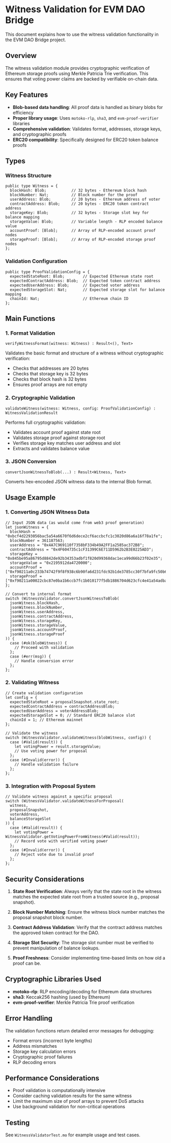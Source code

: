 # Witness Validation for EVM DAO Bridge

This document explains how to use the witness validation functionality in the EVM DAO Bridge project.

## Overview

The witness validation module provides cryptographic verification of Ethereum storage proofs using Merkle Patricia Trie verification. This ensures that voting power claims are backed by verifiable on-chain data.

## Key Features

- **Blob-based data handling**: All proof data is handled as binary blobs for efficiency
- **Proper library usage**: Uses `motoko-rlp`, `sha3`, and `evm-proof-verifier` libraries
- **Comprehensive validation**: Validates format, addresses, storage keys, and cryptographic proofs
- **ERC20 compatibility**: Specifically designed for ERC20 token balance proofs

## Types

### Witness Structure

```motoko
public type Witness = {
  blockHash: Blob;           // 32 bytes - Ethereum block hash
  blockNumber: Nat;          // Block number for the proof
  userAddress: Blob;         // 20 bytes - Ethereum address of voter
  contractAddress: Blob;     // 20 bytes - ERC20 token contract address  
  storageKey: Blob;          // 32 bytes - Storage slot key for balance mapping
  storageValue: Blob;        // Variable length - RLP encoded balance value
  accountProof: [Blob];      // Array of RLP-encoded account proof nodes
  storageProof: [Blob];      // Array of RLP-encoded storage proof nodes
};
```

### Validation Configuration

```motoko
public type ProofValidationConfig = {
  expectedStateRoot: Blob;        // Expected Ethereum state root
  expectedContractAddress: Blob;  // Expected token contract address
  expectedUserAddress: Blob;      // Expected voter address
  expectedStorageSlot: Nat;       // Expected storage slot for balance mapping
  chainId: Nat;                   // Ethereum chain ID
};
```

## Main Functions

### 1. Format Validation

```motoko
verifyWitnessFormat(witness: Witness) : Result<(), Text>
```

Validates the basic format and structure of a witness without cryptographic verification:
- Checks that addresses are 20 bytes
- Checks that storage key is 32 bytes
- Checks that block hash is 32 bytes
- Ensures proof arrays are not empty

### 2. Cryptographic Validation

```motoko
validateWitness(witness: Witness, config: ProofValidationConfig) : WitnessValidationResult
```

Performs full cryptographic validation:
- Validates account proof against state root
- Validates storage proof against storage root
- Verifies storage key matches user address and slot
- Extracts and validates balance value

### 3. JSON Conversion

```motoko
convertJsonWitnessToBlob(...) : Result<Witness, Text>
```

Converts hex-encoded JSON witness data to the internal Blob format.

## Usage Example

### 1. Converting JSON Witness Data

```motoko
// Input JSON data (as would come from web3 proof generation)
let jsonWitness = {
  blockHash = "0xbcf4d2293056bac5a54a6670f6d6dece2cf6accbcfc1c3020d86a6a16f78a1fe";
  blockNumber = 361187563;
  userAddress = "0x4A7C969110f7358bF334b49A2FF1a2585ac372B8";
  contractAddress = "0x4F604735c1cF31399C6E711D5962b2B3E0225AD3";
  storageKey = "0x845be95a86795d8842de92b34353adbf1f820d99368dac1eca99d66b23f02e35";
  storageValue = "0x2195912da4720000";
  accountProof = ["0xf90211a0c233b74742f9f8f938c6b90fa6d231fdc92b1de3785cc30f7bfa9fc50b64b579..."];
  storageProof = ["0xf90211a00022cbc87e0ba1b6ccb7fc1b010177f5db1886704d623cfc4e41a54adba0ce18..."];
};

// Convert to internal format
switch (WitnessValidator.convertJsonWitnessToBlob(
  jsonWitness.blockHash,
  jsonWitness.blockNumber,
  jsonWitness.userAddress,
  jsonWitness.contractAddress,
  jsonWitness.storageKey,
  jsonWitness.storageValue,
  jsonWitness.accountProof,
  jsonWitness.storageProof
)) {
  case (#ok(blobWitness)) {
    // Proceed with validation
  };
  case (#err(msg)) {
    // Handle conversion error
  };
};
```

### 2. Validating Witness

```motoko
// Create validation configuration
let config = {
  expectedStateRoot = proposalSnapshot.state_root;
  expectedContractAddress = contractAddressBlob;
  expectedUserAddress = voterAddressBlob;
  expectedStorageSlot = 0; // Standard ERC20 balance slot
  chainId = 1; // Ethereum mainnet
};

// Validate the witness
switch (WitnessValidator.validateWitness(blobWitness, config)) {
  case (#Valid(result)) {
    let votingPower = result.storageValue;
    // Use voting power for proposal
  };
  case (#Invalid(error)) {
    // Handle validation failure
  };
};
```

### 3. Integration with Proposal System

```motoko
// Validate witness against a specific proposal
switch (WitnessValidator.validateWitnessForProposal(
  witness,
  proposalSnapshot,
  voterAddress,
  balanceStorageSlot
)) {
  case (#Valid(result)) {
    let votingPower = WitnessValidator.getVotingPowerFromWitness(#Valid(result));
    // Record vote with verified voting power
  };
  case (#Invalid(error)) {
    // Reject vote due to invalid proof
  };
};
```

## Security Considerations

1. **State Root Verification**: Always verify that the state root in the witness matches the expected state root from a trusted source (e.g., proposal snapshot).

2. **Block Number Matching**: Ensure the witness block number matches the proposal snapshot block number.

3. **Contract Address Validation**: Verify that the contract address matches the approved token contract for the DAO.

4. **Storage Slot Security**: The storage slot number must be verified to prevent manipulation of balance lookups.

5. **Proof Freshness**: Consider implementing time-based limits on how old a proof can be.

## Cryptographic Libraries Used

- **motoko-rlp**: RLP encoding/decoding for Ethereum data structures
- **sha3**: Keccak256 hashing (used by Ethereum)
- **evm-proof-verifier**: Merkle Patricia Trie proof verification

## Error Handling

The validation functions return detailed error messages for debugging:

- Format errors (incorrect byte lengths)
- Address mismatches
- Storage key calculation errors
- Cryptographic proof failures
- RLP decoding errors

## Performance Considerations

- Proof validation is computationally intensive
- Consider caching validation results for the same witness
- Limit the maximum size of proof arrays to prevent DoS attacks
- Use background validation for non-critical operations

## Testing

See `WitnessValidatorTest.mo` for example usage and test cases.

